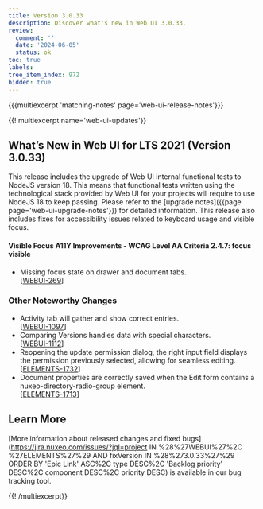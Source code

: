 ```yaml
---
title: Version 3.0.33
description: Discover what's new in Web UI 3.0.33.
review:
  comment: ''
  date: '2024-06-05'
  status: ok
toc: true
labels:
tree_item_index: 972
hidden: true
---
```


{{{multiexcerpt 'matching-notes' page='web-ui-release-notes'}}}

{{! multiexcerpt name='web-ui-updates'}}

## What’s New in Web UI for LTS 2021 (Version 3.0.33)

This release includes the upgrade of Web UI internal functional tests to NodeJS version 18. This means that functional tests written using the technological stack provided by Web UI for your projects will require to use NodeJS 18 to keep passing. Please refer to the [upgrade notes]({{page page='web-ui-upgrade-notes'}}) for detailed information. This release also includes fixes for accessibility issues related to keyboard usage and visible focus.

#### Visible Focus A11Y Improvements - WCAG Level AA Criteria 2.4.7: focus visible

- Missing focus state on drawer and document tabs.<br/>[[WEBUI-269](https://jira.nuxeo.com/browse/WEBUI-269)]

### Other Noteworthy Changes

- Activity tab will gather and show correct entries.<br/>[[WEBUI-1097](https://jira.nuxeo.com/browse/WEBUI-1097)]
- Comparing Versions handles data with special characters.<br/>[[WEBUI-1112](https://jira.nuxeo.com/browse/WEBUI-1112)]
- Reopening the update permission dialog, the right input field displays the permission previously selected, allowing for seamless editing.<br/>[[ELEMENTS-1732](https://jira.nuxeo.com/browse/ELEMENTS-1732)]
- Document properties are correctly saved when the Edit form contains a nuxeo-directory-radio-group element.<br/>[[ELEMENTS-1713](https://jira.nuxeo.com/browse/ELEMENTS-1713)]

## Learn More

[More information about released changes and fixed bugs](https://jira.nuxeo.com/issues/?jql=project IN %28%27WEBUI%27%2C %27ELEMENTS%27%29 AND fixVersion IN %28%273.0.33%27%29 ORDER BY 'Epic Link' ASC%2C type DESC%2C 'Backlog priority' DESC%2C component DESC%2C priority DESC) is available in our bug tracking tool.

{{! /multiexcerpt}}
